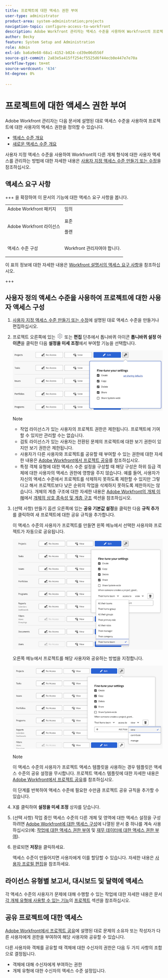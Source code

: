 ```yaml
---
title: 프로젝트에 대한 액세스 권한 부여
user-type: administrator
product-area: system-administration;projects
navigation-topic: configure-access-to-workfront
description: Adobe Workfront 관리자는 액세스 수준을 사용하여 Workfront의 프로젝트에 대한 사용자의 액세스 권한을 정의할 수 있습니다.
author: Becky
feature: System Setup and Administration
role: Admin
exl-id: ba6a9e68-68a1-4152-b024-cd39e06d556f
source-git-commit: 2a83e5a415ff254cf5525d6f44ecb0e447e7e70a
workflow-type: tm+mt
source-wordcount: '634'
ht-degree: 0%

---
```


# 프로젝트에 대한 액세스 권한 부여

<!-- Audited: 12/2023 -->

Adobe Workfront 관리자는 다음 문서에 설명된 대로 액세스 수준을 사용하여 프로젝트에 대한 사용자의 액세스 권한을 정의할 수 있습니다.
* [액세스 수준 개요](../../../administration-and-setup/add-users/access-levels-and-object-permissions/access-levels-overview.md)
* [새로운 액세스 수준 개요](/help/quicksilver/administration-and-setup/add-users/how-access-levels-work/access-level-overview.md)

사용자 지정 액세스 수준을 사용하여 Workfront의 다른 개체 형식에 대한 사용자 액세스를 관리하는 방법에 대한 자세한 내용은 [사용자 지정 액세스 수준 만들기 또는 수정](../../../administration-and-setup/add-users/configure-and-grant-access/create-modify-access-levels.md)을 참조하십시오.

## 액세스 요구 사항

+++ 을 확장하여 이 문서의 기능에 대한 액세스 요구 사항을 봅니다.

<table style="table-layout:auto"> 
 <col> 
 <col> 
 <tbody> 
  <tr> 
   <td role="rowheader">Adobe Workfront 패키지</td> 
   <td>임의</td> 
  </tr> 
    <tr> 
   <td role="rowheader">Adobe Workfront 라이선스</td> 
   <td> <p>표준</p>
   <p>플랜</p>
</td> 
  </tr> 
  <tr> 
   <td role="rowheader">액세스 수준 구성</td> 
   <td> <p>Workfront 관리자여야 합니다.</p> </td> 
  </tr> 
 </tbody> 
</table>

이 표의 정보에 대한 자세한 내용은 [Workfront 설명서의 액세스 요구 사항](/help/quicksilver/administration-and-setup/add-users/access-levels-and-object-permissions/access-level-requirements-in-documentation.md)을 참조하십시오.

+++

## 사용자 정의 액세스 수준을 사용하여 프로젝트에 대한 사용자 액세스 구성

1. [사용자 지정 액세스 수준 만들기 또는 수정](../../../administration-and-setup/add-users/configure-and-grant-access/create-modify-access-levels.md)에 설명된 대로 액세스 수준을 만들거나 편집하십시오.
1. 프로젝트 오른쪽에 있는 ![보기](assets/gear-icon-settings.png) 또는 **편집** 단추에서 톱니바퀴 아이콘 **톱니바퀴 설정 아이콘**&#x200B;을 클릭한 다음 **설정을 미세 조정**&#x200B;에서 부여할 기능을 선택합니다.

   ![프로젝트 복사를 위한 세부 조정 설정](assets/planner-fine-tune-your-settings-with-copy-projects.png)

   >[!NOTE]
   >
   >* 작업 라이선스가 있는 사용자의 프로젝트 권한은 제한됩니다. 프로젝트에 기여할 수 있지만 관리할 수는 없습니다.
   >* 검토 라이선스가 있는 사용자는 전환된 문제의 프로젝트에 대한 보기 권한이 있지만 보기 권한은 제한됩니다.
   >* 사용자가 다른 사용자와 프로젝트를 공유할 때 부여할 수 있는 권한에 대한 자세한 내용은 [Adobe Workfront에서 프로젝트 공유](../../../workfront-basics/grant-and-request-access-to-objects/share-a-project.md)를 참조하십시오.
   >* 특정 객체 유형에 대한 액세스 수준 설정을 구성할 때 해당 구성은 하위 등급 객체에 대한 사용자의 액세스 권한에 영향을 주지 않습니다. 예를 들어, 사용자가 자신의 액세스 수준에서 프로젝트를 삭제하지 못하도록 제한할 수 있지만 그렇다고 해서 프로젝트보다 낮은 순위의 작업을 삭제하지 못하도록 제한하지는 않습니다. 개체의 계층 구조에 대한 자세한 내용은 [Adobe Workfront의 개체 이해](../../../workfront-basics/navigate-workfront/workfront-navigation/understand-objects.md#understanding-interdependency-and-hierarchy-of-objects)에서 [개체의 상호 종속성 및 계층 구조](../../../workfront-basics/navigate-workfront/workfront-navigation/understand-objects.md) 섹션을 참조하십시오.

1. (선택 사항) 만들기 옵션 오른쪽에 있는 **공유 기본값 설정**&#x200B;을 클릭한 다음 **규칙 추가**&#x200B;를 클릭하여 새 프로젝트에 대한 공유 규칙을 추가합니다.

   이 액세스 수준의 사용자가 프로젝트를 만들면 왼쪽 메뉴에서 선택한 사용자와 프로젝트가 자동으로 공유됩니다.

   ![](assets/project-sharing-menu.png)

   오른쪽 메뉴에서 프로젝트를 해당 사용자와 공유하는 방법을 지정합니다.

   ![](assets/project-sharing-right-menu.png)

   >[!NOTE]
   >
   >이 액세스 수준의 사용자가 프로젝트 액세스 템플릿을 사용하는 경우 템플릿은 액세스 수준의 공유 설정을 무시합니다. 프로젝트 액세스 템플릿에 대한 자세한 내용은 [Adobe Workfront에서 프로젝트 공유](../../../workfront-basics/grant-and-request-access-to-objects/share-a-project.md)를 참조하십시오.

   이 단계를 반복하여 액세스 수준에 필요한 수만큼 프로젝트 공유 규칙을 추가할 수 있습니다.

1. X를 클릭하여 **설정을 미세 조정** 상자를 닫습니다.
1. (선택 사항) 작업 중인 액세스 수준의 다른 개체 및 영역에 대한 액세스 설정을 구성하려면 [Adobe Workfront에 대한 액세스 구성](../../../administration-and-setup/add-users/configure-and-grant-access/configure-access.md)에 나열된 문서 중 하나를 계속 사용하십시오(예: [작업에 대한 액세스 권한 부여](../../../administration-and-setup/add-users/configure-and-grant-access/grant-access-tasks.md) 및 [재무 데이터에 대한 액세스 권한 부여](../../../administration-and-setup/add-users/configure-and-grant-access/grant-access-financial.md)).
1. 완료되면 **저장**&#x200B;을 클릭하세요.

   액세스 수준이 만들어지면 사용자에게 이를 할당할 수 있습니다. 자세한 내용은 [사용자 프로필 편집](../../../administration-and-setup/add-users/create-and-manage-users/edit-a-users-profile.md)을 참조하세요.

## 라이선스 유형별 보고서, 대시보드 및 달력에 액세스

각 액세스 수준의 사용자가 문제에 대해 수행할 수 있는 작업에 대한 자세한 내용은 문서 [각 개체 유형에 사용할 수 있는 기능](../../../administration-and-setup/add-users/access-levels-and-object-permissions/functionality-available-for-each-object-type.md#projects)의 [프로젝트](../../../administration-and-setup/add-users/access-levels-and-object-permissions/functionality-available-for-each-object-type.md) 섹션을 참조하십시오.

## 공유 프로젝트에 대한 액세스

[Adobe Workfront에서 프로젝트 공유](../../../workfront-basics/grant-and-request-access-to-objects/share-a-project.md)에 설명된 대로 문제의 소유자 또는 작성자가 다른 사용자에게 권한을 부여하여 해당 사용자와 공유할 수 있습니다.

<!--
If you make changes here, make them also in the "Grant access to" articles where this snippet had to be converted to text:
* reports, dashboards, and calendars
* financial data
* issue
-->

다른 사용자와 객체를 공유할 때 객체에 대한 수신자의 권한은 다음 두 가지 사항의 조합으로 결정됩니다.

* 객체에 대해 수신자에게 부여하는 권한
* 개체 유형에 대한 수신자의 액세스 수준 설정입니다.
